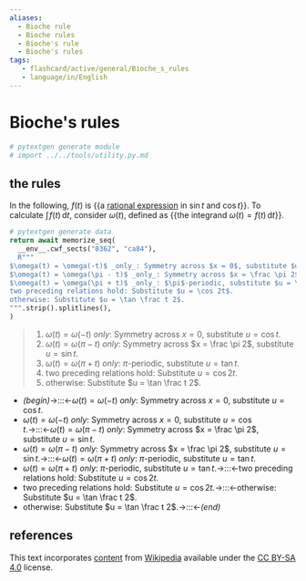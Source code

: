 ```yaml
---
aliases:
  - Bioche rule
  - Bioche rules
  - Bioche's rule
  - Bioche's rules
tags:
   - flashcard/active/general/Bioche_s_rules
   - language/in/English
---
```


# Bioche's rules

```Python
# pytextgen generate module
# import ../../tools/utility.py.md
```

## the rules

In the following, $f(t)$ is {{a [rational expression](rational%20function.md) in $\sin t$ and $\cos t$}}. To calculate $\int \! f(t) \,\mathrm{d}t$, consider $\omega(t)$, defined as {{the integrand $\omega(t) = f(t) \,\mathrm{d}t$}}. <!--SR:!2025-02-06,160,310!2025-06-01,256,330-->

```Python
# pytextgen generate data
return await memorize_seq(
  __env__.cwf_sects("0362", "ca84"),
  R"""
$\omega(t) = \omega(-t)$ _only_: Symmetry across $x = 0$, substitute $u = \cos t$.
$\omega(t) = \omega(\pi - t)$ _only_: Symmetry across $x = \frac \pi 2$, substitute $u = \sin t$.
$\omega(t) = \omega(\pi + t)$ _only_: $\pi$-periodic, substitute $u = \tan t$.
two preceding relations hold: Substitute $u = \cos 2t$.
otherwise: Substitute $u = \tan \frac t 2$.
""".strip().splitlines(),
)
```

<!--pytextgen generate section="0362"--><!-- The following content is generated at 2024-07-02T17:25:31.792720+08:00. Any edits will be overridden! -->

> 1. $\omega(t) = \omega(-t)$ _only_: Symmetry across $x = 0$, substitute $u = \cos t$.
> 2. $\omega(t) = \omega(\pi - t)$ _only_: Symmetry across $x = \frac \pi 2$, substitute $u = \sin t$.
> 3. $\omega(t) = \omega(\pi + t)$ _only_: $\pi$-periodic, substitute $u = \tan t$.
> 4. two preceding relations hold: Substitute $u = \cos 2t$.
> 5. otherwise: Substitute $u = \tan \frac t 2$.

<!--/pytextgen-->

<!--pytextgen generate section="ca84"--><!-- The following content is generated at 2024-07-02T17:25:31.891084+08:00. Any edits will be overridden! -->

- _(begin)_→:::←$\omega(t) = \omega(-t)$ _only_: Symmetry across $x = 0$, substitute $u = \cos t$. <!--SR:!2025-02-11,145,270!2024-10-02,67,310-->
- $\omega(t) = \omega(-t)$ _only_: Symmetry across $x = 0$, substitute $u = \cos t$.→:::←$\omega(t) = \omega(\pi - t)$ _only_: Symmetry across $x = \frac \pi 2$, substitute $u = \sin t$. <!--SR:!2024-10-09,66,270!2025-04-24,210,290-->
- $\omega(t) = \omega(\pi - t)$ _only_: Symmetry across $x = \frac \pi 2$, substitute $u = \sin t$.→:::←$\omega(t) = \omega(\pi + t)$ _only_: $\pi$-periodic, substitute $u = \tan t$. <!--SR:!2025-04-06,194,310!2025-01-28,152,310-->
- $\omega(t) = \omega(\pi + t)$ _only_: $\pi$-periodic, substitute $u = \tan t$.→:::←two preceding relations hold: Substitute $u = \cos 2t$. <!--SR:!2024-12-27,119,290!2024-10-03,68,310-->
- two preceding relations hold: Substitute $u = \cos 2t$.→:::←otherwise: Substitute $u = \tan \frac t 2$. <!--SR:!2025-04-27,210,310!2025-01-01,120,290-->
- otherwise: Substitute $u = \tan \frac t 2$.→:::←_(end)_ <!--SR:!2025-04-05,208,310!2025-03-21,196,310-->

<!--/pytextgen-->

## references

This text incorporates [content](https://en.wikipedia.org/wiki/Bioche's_rules) from [Wikipedia](Wikipedia.md) available under the [CC BY-SA 4.0](https://creativecommons.org/licenses/by-sa/4.0/) license.
